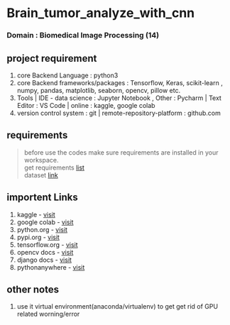 # Brain_tumor_analyze_with_cnn

### Domain : Biomedical Image Processing (14)


## project requirement
1. core Backend Language : python3
2. core Backend frameworks/packages : Tensorflow, Keras, scikit-learn , numpy, pandas, matplotlib, seaborn, opencv, pillow etc.
3. Tools | IDE - data science : Jupyter Notebook , Other : Pycharm | Text Editor : VS Code | online : kaggle, google colab
4. version control system : git | remote-repository-platform : github.com

## requirements
> before use the codes make sure requirements are installed in your workspace.<br>
> get requirements [list](requirements.txt)<br>
> dataset [link](https://www.kaggle.com/navoneel/brain-mri-images-for-brain-tumor-detection)<br>

## importent Links
1. kaggle - [visit](https://www.kaggle.com)
2. google colab - [visit](https://colab.research.google.com/notebooks/intro.ipynb)
3. python.org - [visit](https://www.python.org/downloads/)
4. pypi.org - [visit](https://pypi.org/)
5. tensorflow.org - [visit](https://www.tensorflow.org/)
6. opencv docs - [visit](https://docs.opencv.org/master/d6/d00/tutorial_py_root.html)
7. django docs - [visit](https://docs.djangoproject.com/)
8. pythonanywhere - [visit](https://www.pythonanywhere.com/)

## other notes
1. use it virtual environment(anaconda/virtualenv) to get get rid of GPU related worning/error

